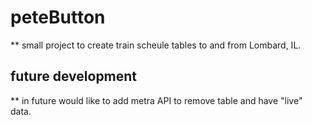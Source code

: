# peteButton

** small project to create train scheule tables to and from Lombard, IL.

## future development

** in future would like to add metra API to remove table and have "live" data. 
